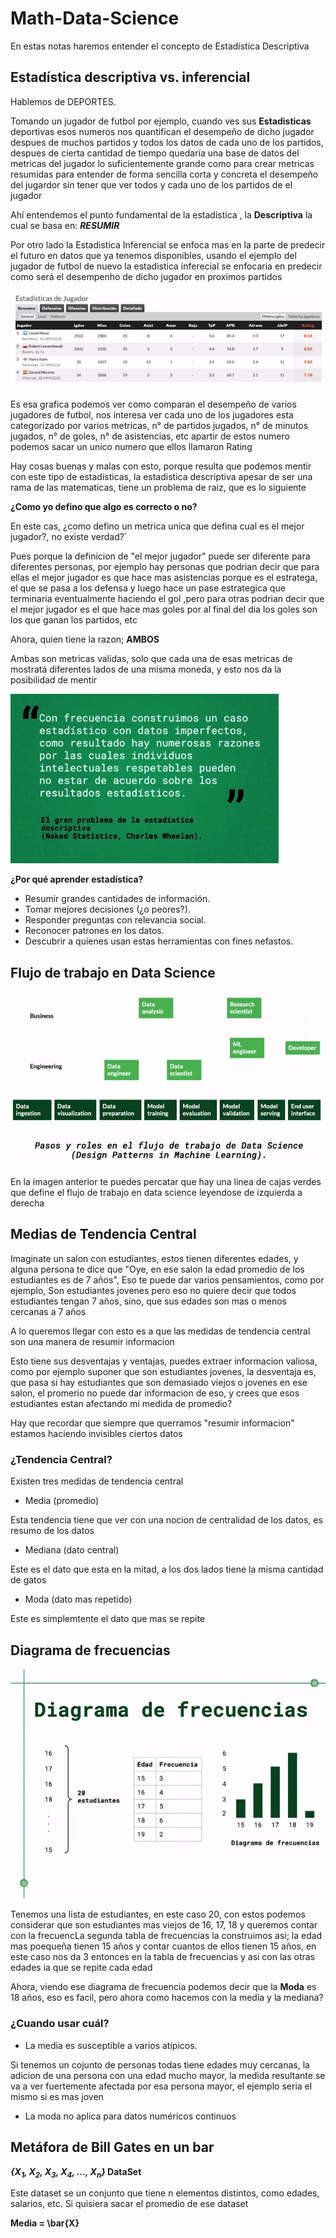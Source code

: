 # Math-Data-Science

En estas notas haremos entender el concepto de Estadística Descriptiva

## Estadística descriptiva vs. inferencial

Hablemos de DEPORTES.

Tomando un jugador de futbol por ejemplo, cuando ves sus **Estadisticas** deportivas esos numeros nos quantifican el desempeño de dicho jugador despues de muchos partidos y todos los datos de cada uno de los partidos, despues de cierta cantidad de tiempo quedaría una base de datos del metricas del jugador lo suficientemente grande como para crear metricas resumidas para entender de forma sencilla corta y concreta el desempeño del jugardor sin tener que ver todos y cada uno de los partidos de el jugador

Ahí entendemos el punto fundamental de la estadistica , la **Descriptiva** la cual se basa en:
***RESUMIR***

Por otro lado la Estadistica Inferencial se enfoca mas en la parte de predecir el futuro en datos que ya tenemos disponibles, usando el ejemplo del jugador de futbol de nuevo la estadistica inferecial se enfocaria en predecir como será el desempenho de dicho jugador en proximos partidos

![Estadistica Deportiva](./src/Estadistica.PNG)

Es esa grafica podemos ver como comparan el desempeño de varios jugadores de futbol, nos interesa ver cada uno de los jugadores esta categorizado por varios metricas, n° de partidos jugados, n° de minutos jugados, n° de goles, n° de asistencias, etc apartir de estos numero podemos sacar un unico numero que ellos llamaron Rating

Hay cosas buenas y malas con esto, porque resulta que podemos mentir con este tipo de estadisticas, la estadistica descriptiva apesar de ser una rama de las matematicas, tiene un problema de raiz, que es lo siguiente

**¿Como yo defino que algo es correcto o no?**

En este cas, ¿como defino un metrica unica que defina cual es el mejor jugador?, no existe verdad?´

Pues porque la definicion de "el mejor jugador" puede ser diferente para diferentes personas, por ejemplo hay personas que podrian decir que para ellas el mejor jugador es que hace mas asistencias porque es el estratega, el que se pasa a los defensa y luego hace un pase estrategica que terminaria eventualmente haciendo el gol ,pero para otras podrian decir que el mejor jugador es el que hace mas goles por al final del dia los goles son los que ganan los partidos, etc

Ahora, quien tiene la razon; **AMBOS**

Ambas son metricas validas, solo que cada una de esas metricas de mostratá diferentes lados de una misma moneda, y esto nos da la posibilidad de mentir

![cite](./src/cite.jpg)

**¿Por qué aprender estadística?**

- Resumir grandes cantidades de información. 
- Tomar mejores decisiones (¿o peores?). 
- Responder preguntas con relevancia social. 
- Reconocer patrones en los datos.
- Descubrir a quienes usan estas herramientas con fines nefastos.

## Flujo de trabajo en Data Science

![Flujo de trabajo](./src/flujo.jpg)

En la imagen anterior te puedes percatar que hay una linea de cajas verdes que define el flujo de trabajo en data science leyendose de izquierda a derecha

## Medias de Tendencia Central

Imaginate un salon con estudiantes, estos tienen diferentes edades, y alguna persona te dice que "Oye, en ese salon la edad promedio de los estudiantes es de 7 años", Eso te puede dar varios pensamientos, como por ejemplo, Son estudiantes jovenes pero eso no quiere decir que todos estudiantes tengan 7 años, sino, que sus edades son mas o menos cercanas a 7 años

A lo queremos llegar con esto es a que las medidas de tendencia central son una manera de resumir informacion

Esto tiene sus desventajas y ventajas, puedes extraer informacion valiosa, como por ejemplo suponer que son estudiantes jovenes, la desventaja es, que pasa si hay estudiantes que son demasiado viejos o jovenes en ese salon, el promerio no puede dar informacion de eso, y crees que esos estudiantes estan afectando mi medida de promedio?

Hay que recordar que siempre que querramos "resumir informacion" estamos haciendo invisibles ciertos datos

### ¿Tendencia Central?

Existen tres medidas de tendencia central

- Media (promedio)

Esta tendencia tiene que ver con una nocion de centralidad de los datos, es resumo de los datos

- Mediana (dato central)

Este es el dato que esta en la mitad, a los dos lados tiene la misma cantidad de gatos

- Moda (dato mas repetido)

Este es simplemtente el dato que mas se repite

## Diagrama de frecuencias

![diagrama](./src/diagrama.PNG)

Tenemos una lista de estudiantes, en este caso 20, con estos podemos considerar que son estudiantes mas viejos de 16, 17, 18 y queremos contar con la frecuencLa segunda tabla de frecuencias la construimos asi; la edad mas poequeña tienen 15 años y contar cuantos de ellos tienen 15 años, en este caso nos da 3 entonces en la tabla de frecuencias y asi con las otras edades
ia que se repite cada edad


Ahora, viendo ese diagrama de frecuencia podemos decir que la **Moda** es 18 años, eso es facil, pero ahora como hacemos con la media y la mediana?

### ¿Cuando usar cuál?

- La media es susceptible a varios atípicos.

Si tenemos un cojunto de personas todas tiene edades muy cercanas, la adicion de una persona con una edad mucho mayor, la medida resultante se va a ver fuertemente afectada por esa persona mayor, el ejemplo seria el mismo si es mas joven

- La moda no aplica para datos numéricos continuos

## Metáfora de Bill Gates en un bar

**_{X<sub>1</sub>, X<sub>2</sub>, X<sub>3</sub>, X<sub>4</sub>, ..., X<sub>n</sub>}_ DataSet**

Este dataset se un conjunto que tiene n elementos distintos, como edades, salarios, etc. Si quisiera sacar el promedio de ese dataset

**Media = \bar{X}**

